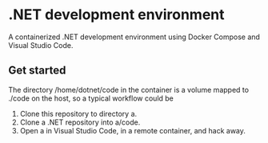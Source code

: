 # .NET development environment

A containerized .NET development environment using Docker Compose and Visual Studio Code.

## Get started

The directory /home/dotnet/code in the container is a volume mapped to ./code on the host, so a typical workflow could be

1. Clone this repository to directory a.
2. Clone a .NET repository into a/code.
3. Open a in Visual Studio Code, in a remote container, and hack away.
